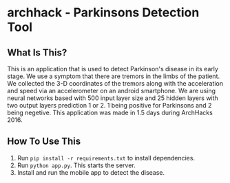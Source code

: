 # archhack - Parkinsons Detection Tool

What Is This?
-------------
This is an application that is used to detect Parkinson's disease in its early stage. We use a symptom that there are tremors in the limbs of the patient. We collected the 3-D coordinates of the tremors along with the acceleration and speed via an accelerometer on an android smartphone.
We are using neural networks based with 500 input layer size and 25 hidden layers with two output layers prediction 1 or 2. 1 being positive for Parkinsons and 2 being negetive.
This application was made in 1.5 days during ArchHacks 2016.

How To Use This
---------------

1. Run `pip install -r requirements.txt` to install dependencies.
2. Run `python app.py`. This starts the server. 
3. Install and run the mobile app to detect the disease.


